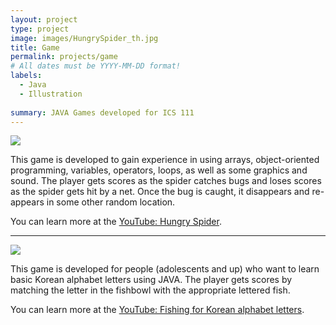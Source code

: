 ```yaml
---
layout: project
type: project
image: images/HungrySpider_th.jpg
title: Game
permalink: projects/game
# All dates must be YYYY-MM-DD format!
labels:
  - Java
  - Illustration
  
summary: JAVA Games developed for ICS 111
---
```

<img class="ui image" src="{{ site.baseurl }}/images/HungrySpider.jpg">

This game is developed to gain experience in using arrays, object-oriented programming, variables, operators, loops, as well as some graphics and sound. The player gets scores as the spider catches bugs and loses scores as the spider gets hit by a net. Once the bug is caught, it disappears and re-appears in some other random location.

You can learn more at the [YouTube: Hungry Spider](https://www.youtube.com/watch?v=j-TS8BUSGZk).

<hr>

<img class="ui image" src="{{ site.baseurl }}/images/Koreans.jpg">

This game is developed for people (adolescents and up) who want to learn basic Korean alphabet letters using JAVA. The player gets scores by matching the letter in the fishbowl with the appropriate lettered fish. 

You can learn more at the [YouTube: Fishing for Korean alphabet letters](https://www.youtube.com/watch?v=IBvdSvmN7B4&feature=youtu.be).






